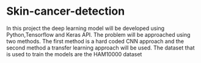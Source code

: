 # Skin-cancer-detection
In this project the deep learning model will be developed using Python,Tensorflow
and Keras API. The problem will be approached using two methods.
The first method is a hard coded CNN approach and the second
method a transfer learning approach will be used. The dataset that
is used to train the models are the HAM10000 dataset
